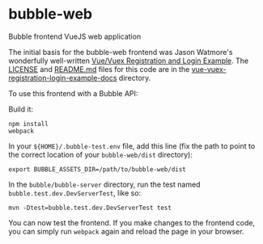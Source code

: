 # bubble-web

Bubble frontend VueJS web application

The initial basis for the bubble-web frontend was Jason Watmore's wonderfully well-written
[Vue/Vuex Registration and Login Example](https://jasonwatmore.com/post/2018/07/14/vue-vuex-user-registration-and-login-tutorial-example).
The [LICENSE](vue-vuex-registration-login-example-docs/LICENSE) and [README.md](vue-vuex-registration-login-example-docs/README.md)
files for this code are in the [vue-vuex-registration-login-example-docs](vue-vuex-registration-login-example-docs) directory.

To use this frontend with a Bubble API:

Build it:

    npm install
    webpack

In your `${HOME}/.bubble-test.env` file, add this line (fix the path to point to the correct location of your `bubble-web/dist` directory):

    export BUBBLE_ASSETS_DIR=/path/to/bubble-web/dist

In the `bubble/bubble-server` directory, run the test named `bubble.test.dev.DevServerTest`, like so:

    mvn -Dtest=bubble.test.dev.DevServerTest test

You can now test the frontend. If you make changes to the frontend code, you can simply run `webpack` again and reload the page in your browser.
